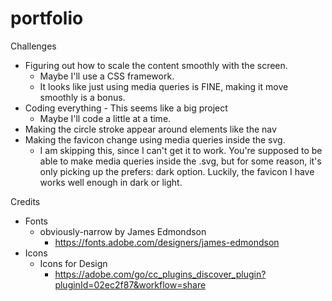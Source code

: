 # portfolio

Challenges

- Figuring out how to scale the content smoothly with the screen.
    - Maybe I'll use a CSS framework.
    - It looks like just using media queries is FINE, making it move smoothly is a bonus.
- Coding everything - This seems like a big project
    - Maybe I'll code a little at a time.
- Making the circle stroke appear around elements like the nav
- Making the favicon change using media queries inside the svg.
    - I am skipping this, since I can't get it to work. You're supposed to be able to make media queries inside the  .svg, but for some reason, it's only picking up the prefers: dark option. Luckily, the favicon I have works well enough in dark or light.



Credits

- Fonts
    - obviously-narrow by James Edmondson
        - https://fonts.adobe.com/designers/james-edmondson
- Icons
    - Icons for Design
        - https://adobe.com/go/cc_plugins_discover_plugin?pluginId=02ec2f87&workflow=share
